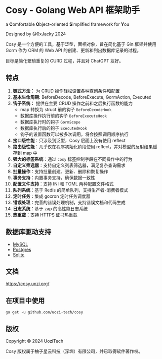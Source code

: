 # Cosy - Golang Web API 框架助手

a **C**omfortable **O**bject-oriented **S**implified framework for **Y**ou

Designed by @0xJacky 2024

Cosy 是一个方便的工具，基于泛型，面相对象，旨在简化基于 Gin 框架并使用 Gorm 作为 ORM 的 Web API 的创建、更新和列出数据库记录的过程。

目标是简化繁琐重复的 CURD 过程，并且对 ChatGPT 友好。

## 特点

1. **链式方法：** 为 CRUD 操作轻松设置各种查询条件和配置
2. **基本生命周期:** BeforeDecode, BeforeExecute, GormAction, Executed
3. **钩子系统：** 提供在主要 CRUD 操作之前和之后执行函数的能力
    - map 转换为 struct 前的钩子 `BeforeDecodeHook`
    - 数据库操作执行前的钩子 `BeforeExecuteHook`
    - 数据库执行时的钩子 `GormScope`
    - 数据库执行后的钩子 `ExecutedHook`
    - 钩子的设置函数可以被多次调用，将会按照调用顺序执行
4. **接口级性能**：只涉及到泛型，Cosy 层面上没有使用 reflect
5. **路由级性能**：几乎仅在程序初始化阶段使用 reflect，并对模型的反射结果缓存到 map 中
6. **强大的标签系统**：通过 `cosy` 标签控制字段在不同操作中的行为
7. **自定义筛选器**：支持自定义列表筛选器，满足复杂查询需求
8. **批量操作**：支持批量创建、更新、删除和恢复操作
9. **事务支持**：内置事务支持，确保数据一致性
10. **配置文件支持**：支持 INI 和 TOML 两种配置文件格式
11. **队列系统**：基于 Redis 的简单队列，支持生产者-消费者模式
12. **定时任务**：集成 gocron 定时任务调度器
13. **错误处理**：完善的错误处理机制，支持错误文档和代码生成
14. **日志系统**：基于 zap 的高性能日志系统
15. **热重载**：支持 HTTPS 证书热重载

## 数据库驱动支持

- [MySQL](https://github.com/uozi-tech/cosy-driver-mysql)
- [Postgres](https://github.com/uozi-tech/cosy-driver-postgres)
- [Sqlite](https://github.com/uozi-tech/cosy-driver-sqlite)

## 文档
https://cosy.uozi.org/

## 在项目中使用
```shell
go get -u github.com/uozi-tech/cosy
```

## 版权
Copyright © 2024 UoziTech

Cosy 版权属于柚子星云科技（深圳）有限公司，并已取得软件著作权。
